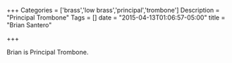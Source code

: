 +++
Categories = ['brass','low brass','principal','trombone']
Description = "Principal Trombone"
Tags = []
date = "2015-04-13T01:06:57-05:00"
title = "Brian Santero"

+++

Brian is Principal Trombone.
